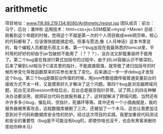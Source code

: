 # arithmetic
项目地址：www.118.89.219.134:8080/Arithmetic/regist.jsp
团队成员：前台：马宁，后台：潘仲秋
运用技术：html+css+js+SSM框架+mysql +Maven
总结：
刚看到这个命题的时候，觉得这个不就是第一次的个人项目做成web网页嘛，核心的代码都有了，应该很快就能搞定吧。但事与愿违,像《人月神话》这本书里说的，每个编程人员都是乐观主义者。第一个bug出现在我最熟悉的tomcat里，平时用的好好的却由于jar包破损不能用了（？？？），没办法又卸载重装终于能用了。第二个bug是在我进行算式加括号的过程中，由于对List容器认识不够深刻，后来了解到List相当于C语言里的指针，不能直接赋值，就导致了递归加括号的时候形参变化导致函数原来的实参也发生了变化。后来通过一步一步debug才发现这个bug。第三个bug是跟前台传值的时候，用json传数组跟传输普通变量前台的接收方式不太一样，又是摸索好久才解决了这个问题。第四个bug是浏览器跨域问题，前台无法将session传给后台，后台总是报空指针异常，试了网上的四五种解决办法都没用，就把前台代码也放服务器上了，这样就解决了跨域问题。当然还有许许多多小bug，像乱码，空指针，死循环等等。其中还有一个小插曲就是，我的服务器被黑客攻击，远程数据库被删了三次，还被加了一个木马，这也让我更加注意到对于代码和数据库安全性的防护。经过这次项目的实践，我更加重视代码测试和安全的重要性（bug是不可能没有bug的，即使你啥也没干，也会有黑客来删你库给你种木马）
